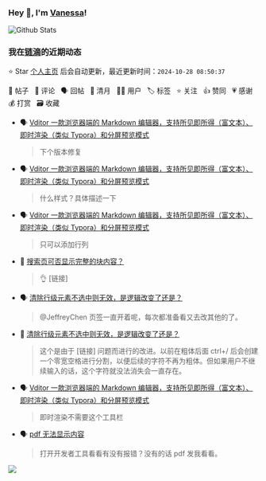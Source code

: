 ### Hey 👋, I'm [Vanessa](http://vanessa.b3log.org/)!

![Github Stats](https://github-readme-stats.vercel.app/api?username=Vanessa219&show_icons=true)

<!--events start -->

### 我在[链滴](https://ld246.com)的近期动态

⭐️ Star [个人主页](https://github.com/Vanessa219/Vanessa219) 后会自动更新，最近更新时间：`2024-10-28 08:50:37`

📝 帖子 &nbsp; 💬 评论 &nbsp; 🗣 回帖 &nbsp; 🌙 清月 &nbsp; 👨‍💻 用户 &nbsp; 🏷️ 标签 &nbsp; ⭐️ 关注 &nbsp; 👍 赞同 &nbsp; 💗 感谢 &nbsp; 💰 打赏 &nbsp; 🗃 收藏

* 🗣 [Vditor 一款浏览器端的 Markdown 编辑器，支持所见即所得（富文本）、即时渲染（类似 Typora）和分屏预览模式](https://ld246.com/article/1549638745630/comment/1729842264004#comments)

  > 下个版本修复
* 🗣 [Vditor 一款浏览器端的 Markdown 编辑器，支持所见即所得（富文本）、即时渲染（类似 Typora）和分屏预览模式](https://ld246.com/article/1549638745630/comment/1729649826692#comments)

  > 什么样式？具体描述一下
* 🗣 [Vditor 一款浏览器端的 Markdown 编辑器，支持所见即所得（富文本）、即时渲染（类似 Typora）和分屏预览模式](https://ld246.com/article/1549638745630/comment/1729507292444#comments)

  > 只可以添加行列
* 💬 [搜索页可否显示完整的块内容？](https://ld246.com/article/1729471878997/comment/1729480063654#comments)

  > 👌 [链接]
* 🗣 [清除行级元素不选中则无效，是逻辑改变了还是？](https://ld246.com/article/1717469163615/comment/1729264184619#comments)

  > @JeffreyChen 页签一直开着呢，每次都准备看又去改其他的了。
* 💬 [清除行级元素不选中则无效，是逻辑改变了还是？](https://ld246.com/article/1717469163615/comment/1729264184619#comments)

  > 这个是由于 [链接] 问题而进行的改进。以前在粗体后面 ctrl+/ 后会创建一个零宽空格进行分割，以便后续的字符不再为粗体。但如果用户不继续输入的话，这个字符就没法消失会一直存在。
* 🗣 [Vditor 一款浏览器端的 Markdown 编辑器，支持所见即所得（富文本）、即时渲染（类似 Typora）和分屏预览模式](https://ld246.com/article/1549638745630/comment/1728960156710#comments)

  > 即时渲染不需要这个工具栏
* 🗣 [pdf 无法显示内容](https://ld246.com/article/1729005355179/comment/1729005567511#comments)

  > 打开开发者工具看看有没有报错？没有的话 pdf 发我看看。


<!--events end -->

<a title="Hits" target="_blank" href="https://github.com/Vanessa219/Vanessa219"><img src="https://hits.b3log.org/Vanessa219/Vanessa219.svg"></a>
